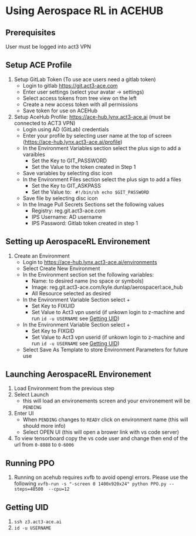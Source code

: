 # Using Aerospace RL in ACEHUB

## Prerequisites
User must be logged into act3 VPN

## Setup ACE Profile
1.	Setup GitLab Token (To use ace users need a gitlab token)
    - Login to gitlab https://git.act3-ace.com
    - Enter user settings (select your avatar -> settings)
    - Select access tokens from tree view on the left
    - Create a new access token with all permissions
    - Save token for use on ACEHub 
2. Setup AceHub Profile: https://ace-hub.lynx.act3-ace.ai (must be connected to ACT3 VPN)
    -	Login using AD (GitLab) credentials
    - Enter your profile by selecting user name at the top of screen (https://ace-hub.lynx.act3-ace.ai/profile)
    - In the Environment Variables section select the plus sign to add a varaibles
      - Set the Key to GIT_PASSWORD
      - Set the Value to the token created in Step 1
    - Save variables by selecting disc icon
    - In the Environment Files section select the plus sign to add a files
      - Set the Key to GIT_ASKPASS
      - Set the Value to:
        <code>
        #!/bin/sh
        echo $GIT_PASSWORD
        </code>
    - Save file by selecting disc icon
    - In the Image Pull Secrets Sections set the following values
      - Registry: reg.git.act3-ace.com
      - IPS Username: AD username
      - IPS Password: Gitlab token created in step 1

## Setting up AerospaceRL Environement
1. Create an Environment
    - Login to https://ace-hub.lynx.act3-ace.ai/environments
    - Select Create New Environment
    - In the Environment section set the following variables:
      - Name: to desired name (no space or symbols)
      - Image: reg.git.act3-ace.com/kyle.dunlap/aerospacerl:ace_hub
      - All Resource selected as desired
    - In the Environment Variable Section select + 
       - Set Key to FIXUID
       - Set Value to Act3 vpn userid (if unkown login to z-machine and run `id -u USERNAME` see [Getting UID](AceHub.md#getting-uid))
    - In the Environment Variable Section select + 
       - Set Key to FIXGID
       - Set Value to Act3 vpn userid (if unkown login to z-machine and run `id -u USERNAME` see [Getting UID](AceHub.md#getting-uid))
    - Select Save As Template to store Environment Parameters for future use


## Launching AerospaceRL Environement
1. Load Environment from the previous step
2. Select Launch 
    - this will load an environements screen and your environement will be `PENDING`
3. Enter UI 
    - When `PENDING` changes to `READY` click on environment name (this will should more info)
    - Select OPEN UI (this will open a brower link with vs code server)
4. To view tensorboard copy the vs code user and change then end of the url from `0-8888` to `0-6006`

## Running PPO
1. Running on acehub requires xvfb to avoid opengl errors. Please use the following
    `xvfb-run -s "-screen 0 1400x920x24" python PPO.py --steps=48500  --cpu=12`

## Getting UID
1. `ssh z3.act3-ace.ai`
2. `id -u USERNAME`
